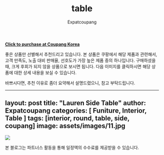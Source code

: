 ﻿---
layout: post
title: "table"
author: Expatcoupang
categories: [Funiture, Interior, Table]
tags: [interior, round, table, side, coupang]
image: assets/images/11.jpg
description: "안되는 이유 좀 알 수 있을까"
---


<a href="https://coupa.ng/ccn7Qp"><b> Click to purchase at Coupang Korea <font color='#01579B'></font></b></a>


좋은 상품만 선별해서 추천드리고 있습니다.
<span translate="yes">본 상품은 쿠팡에서 해당 제품과 관련해서, 고객 만족도, 노출 대비 판매율, 선호도가 가장 높은 제품 중의 하나입니다.</span>
구매하셨을 때, 크게 후회가 되지 않을 상품으로 보시면 됩니다. 
다음 이미지를 클릭하시면 해당 상품에 대한 상세 내용을 보실 수 있습니다.

바쁘시다면, 추천 이유로 좀더 요약해서 설명드렸으니, 참고 부탁드립니다.

---
layout: post
title:  "Lauren Side Table"
author: Expatcoupang
categories: [ Funiture, Interior, Table ]
tags: [interior, round, table, side, coupang]
image: assets/images/11.jpg
---


<a href="https://coupa.ng/ccn7Qp"><img src="https://thumbnail9.coupangcdn.com/thumbnails/remote/q89/image/retail/images/688742011593586-fc8725ed-2fff-406b-ab76-835a162e82a1.jpg"></a> 



본 블로그는 파트너스 활동을 통해 일정액의 수수료를 제공받을 수 있습니다.
